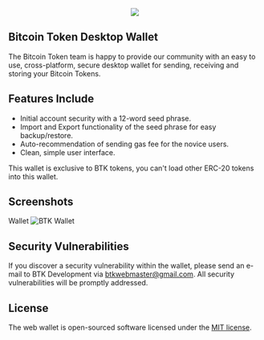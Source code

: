 <p align="center"><img src="https://btk.community/img/logo.png"></p>

## Bitcoin Token Desktop Wallet

The Bitcoin Token team is happy to provide our community with an easy to use, cross-platform, secure desktop wallet for sending, receiving and storing your Bitcoin Tokens. 

## Features Include

- Initial account security with a 12-word seed phrase.
- Import and Export functionality of the seed phrase for easy backup/restore.
- Auto-recommendation of sending gas fee for the novice users.
- Clean, simple user interface.

This wallet is exclusive to BTK tokens, you can't load other ERC-20 tokens into this wallet.

## Screenshots

Wallet
![BTK Wallet](https://btk.community/assets/apps/wallet.png)

## Security Vulnerabilities

If you discover a security vulnerability within the wallet, please send an e-mail to BTK Development via [btkwebmaster@gmail.com](mailto:btkwebmaster@gmail.com). All security vulnerabilities will be promptly addressed.

## License

The web wallet is open-sourced software licensed under the [MIT license](https://opensource.org/licenses/MIT).